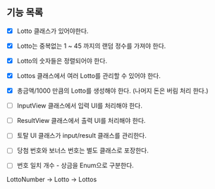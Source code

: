 ## 기능 목록 
- [x] Lotto 클래스가 있어야한다.
- [x] Lotto는 중복없는 1 ~ 45 까지의 랜덤 정수를 가져야 한다.
- [x] Lotto의 숫자들은 정렬되어야 한다.
- [x] Lottos 클래스에서 여러 Lotto를 관리할 수 있어야 한다.
- [x] 총금액/1000 만큼의 Lotto를 생성해야 한다. (나머지 돈은 버림 처리 한다.)
- [ ] InputView 클래스에서 입력 UI를 처리해야 한다.
- [ ] ResultView 클래스에서 출력 UI를 처리해야 한다.
- [ ] 토탈 UI 클래스가 input/result 클래스를 관리한다. 
- [ ] 당첨 번호와 보너스 번호는 별도 클래스로 포장한다.
- [ ] 번호 일치 개수 - 상금을 Enum으로 구분한다. 


LottoNumber -> Lotto -> Lottos